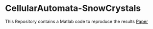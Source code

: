 # CellularAutomata-SnowCrystals
This Repository contains a Matlab code to reproduce the results [Paper](https://arxiv.org/abs/1812.05050)
